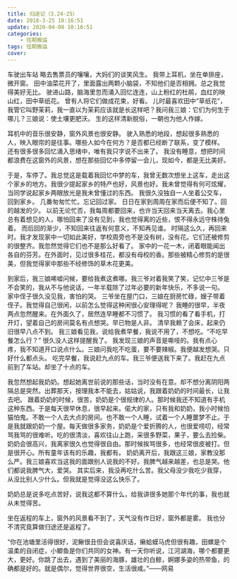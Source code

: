 ```yaml
---
title: 归途记（3.24-25）
date: 2018-3-25 10:16:51
update: 2020-04-08 10:16:51
categories: 
    - 往期搬运
tags: 往期搬运
cover:
---
```


车驶出车站
略去售票员的嚷嚷，大妈们的谈笑风生。
我带上耳机，坐在单排座，微开窗。
田中油菜花开了，里面露出两颗小脑袋，不知他们是否相拥。总之我觉得美好无比。
驶进山路，脑海里忽而涌入回忆连连，山上粉红的杜鹃，血红的映山红，田中草纸花。
曾有人将它们做成花束，好看。
儿时最喜欢田中“草纸花”，我管它叫野茉莉，我一直以为茉莉应该就是长这样吧？我问我三娘：它们为何生于哪儿？三娘说：使土壤更肥沃。
生的这样清新脱俗，一朝也为他人作嫁。

耳机中的音乐很安静，窗外风景也很安静。
驶入熟悉的地段，想起很多熟悉的人，映入眼帘的是往事。哪些人如今在何方？是否都已经断了联系，变了模样。
还有很多很多回忆涌入思绪中，唯有我只字说不出来了。
我没有睡意，想把时间都浪费在这窗外的风景，想在那些回忆中多停留一会儿，现如今，都是无比美好。

于是，车停了。我总觉这是载着我回忆中梦的车，我曾无数次想坐上这车，走出这个家乡的地方。我很少提起家乡的特产也好，风景也好。我未曾觉得有何可炫耀，当同学说起家乡两眼放光是我未曾懂过的东西。
我很久没独自一人坐着公交车，回到家乡。
几番匆匆忙忙。忘记回过家。
日日在家到周周在家而后便不知了。回的越发的少。
以前无论忙否，我每周都要回来，也许当天回来当天离去。我心里总有着想见的人，哪怕回来了没有见到，我也觉得离的近些，恨不得永远守株待兔着。
而后回的渐少，不知回来往返有何意义，不知再见谁。
时隔这么久，再回来时。我才发现家中一切如此美好，学校周旁也不是没有树，没有花。它们还被修剪的很整齐。我忽然觉得它们也不是那么好看了。
家中的一花一木，闭着眼能闻出各自的芬芳。在外面时，见过很多桂花，都没有母校的香。那些被精心修剪的是很美，但我觉得家中那些不经修饰的草木花更美。

到家后，我三娘唏嘘问候，要给我煮这煮哪。我三爷对着我笑了笑，记忆中三爷是不会笑的，我从不与他说话，一年半载除了过年必要的新年快乐，不多说一句。
家中侄子很久没见我，害怕的哭。
三爷坐在屋门口，三娘在厨房忙碌，嫂子带着侄子。我觉得自己很闲，以前怎么觉得这种闲很心安理得呢？
我睡的很早，半夜两点忽然醒来。在外面久了，居然连早睡都不习惯了。
我习惯的看了看手机，打开灯，望着自己的房间莫名有点想哭。早已物是人非。
清早我赖了会床，起来仍旧很早八点不到。
我三娘看见我，说给我煮早餐，我说不用了，不想吃。“不吃早餐怎么行？” 很久没人这样提醒我了。
我发现三娘的声音是嘶哑的。我有点心疼，我不知道开口说点什么。三娘问我吃不吃蛋，要不要辣椒。我便越发想哭。只好什么都点头。
吃完早餐，我说赶九点的车。我三爷便送我下来了。我赶在九点前到了车站。却坐了十点的车。

我忽然想起我奶奶。想起她离世前说的那些话，当时没有在意。却不想分离阴阳两隔总是突然。出葬那天，按理我本不能去，姑姑说，我跟着奶奶的时间最长，让我去吧。
跟着奶奶的时候，很苦，奶奶是个很规律的人。那时候我还不知道有手机这种东西。于是每天很早休息，很早起来。偌大的家，只有我和奶奶，我小时候怕猫怕鬼。不敢一个人去大点的房间。也不敢一个人睡，试着一个人睡噩梦不止。于是我就跟奶奶一个屋。每天做很多家务，奶奶是个爱折腾的人，也很爱唠叨，经常骂我骂的很难听。吃的很清淡，喜欢往山上跑，采很多野菜，果子，要么去捡柴。奶奶会很高兴，我离家很久也觉得很自由。那时候挨骂很多，也经常很皮被打。但是很开心。所有童年该有的乐趣，我都有。
奶奶离开后，我跟这三娘，家教没那么严。我三娘喜欢当这我的面跟别人说我的不好。我脾气越来越差，也总是哭。他们都说我脾气大，爱哭。
其实后来，我没再吃什么苦。我父母没少我吃少我穿，从没比别人少什么。但我就是觉得没这么快乐了。

奶奶总是说多吃点苦好，说我这都不算什么，给我讲很多她那个年代的事，我也就从未觉得苦。

坐在返程的车上，窗外的风景看不到了，天气没有作日好，窗外都是雾。
我也分不清究竟算做归途还是返程了。

“你在池塘里活得很好，泥鳅很丑但会说喜庆话，癞蛤蟆马虎但很有趣，田螺是个温柔的自闭症，小鲫鱼是你们共同的女神。有一天你听说，江河湖海，哪个都要更大，更好。你跳了出去，遇到了美丽的海豚，雄壮的白鲸，婀娜多姿的热带鱼，的确都是好的。就是偶尔，觉得世界很空，生活很咸。”——网易